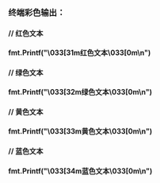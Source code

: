 

###  终端彩色输出：
#### // 红色文本
#### fmt.Printf("\033[31m红色文本\033[0m\n")
#### // 绿色文本
#### fmt.Printf("\033[32m绿色文本\033[0m\n")
#### // 黄色文本
#### fmt.Printf("\033[33m黄色文本\033[0m\n")
#### // 蓝色文本
#### fmt.Printf("\033[34m蓝色文本\033[0m\n")


